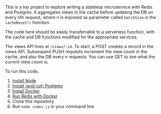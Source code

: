 This is a toy project to explore writing a stateless microservice with Redis and Postgres. It aggregates views in the cache before updating the DB on every nth request, where n is exposed as parameter called `batchSize` in the `cacheReset()` function.

The code here should be easily transferrable to a serverless function, with the cache and DB functions modified for the appropriate services.

The views API lives at `/views/:id`.
To start, a POST creates a record in the views API.
Subsequent PUSH requests increment the view count in the cache, and also the DB every n requests.
You can use GET to see what the current view count is.

To run this code,
1. [Install Node](https://nodejs.org/en/download)
2. [Install (and run) Postgres](https://postgresapp.com/downloads.html)
3. [Install Docker](https://docs.docker.com/engine/install/)
4. [Run Redis with Docker](https://redis.io/docs/latest/operate/oss_and_stack/install/install-stack/docker/)
5. Clone this repository
6. Run `node index.js` in your command line
